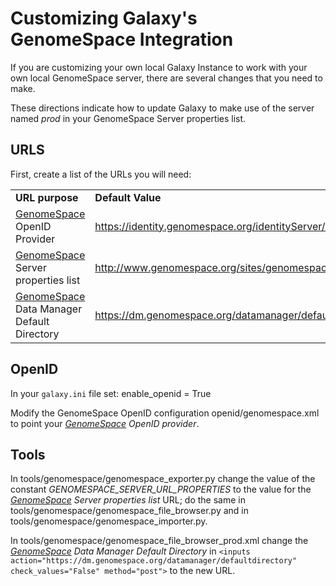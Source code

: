 # Customizing Galaxy's GenomeSpace Integration

If you are customizing your own local Galaxy Instance to work with your own local GenomeSpace server, there are several changes that you need to make.

These directions indicate how to update Galaxy to make use of the server named *prod* in your GenomeSpace Server properties list.

## URLS

First, create a list of the URLs you will need:

<table>
  <tr>
    <td> <strong>URL purpose</strong></td>
    <td> <strong>Default Value</strong></td>
  </tr>
  <tr>
    <td> <a href="/src/genome-space/index.md">GenomeSpace</a> OpenID Provider</td>
    <td> <a href='https://identity.genomespace.org/identityServer/xrd.jsp'>https://identity.genomespace.org/identityServer/xrd.jsp</a></td>
  </tr>
  <tr>
    <td> <a href="/src/genome-space/index.md">GenomeSpace</a> Server properties list</td>
    <td> <a href='http://www.genomespace.org/sites/genomespacefiles/config/serverurl.properties'>http://www.genomespace.org/sites/genomespacefiles/config/serverurl.properties</a></td>
  </tr>
  <tr>
    <td> <a href="/src/genome-space/index.md">GenomeSpace</a> Data Manager Default Directory</td>
    <td> <a href='https://dm.genomespace.org/datamanager/defaultdirectory'>https://dm.genomespace.org/datamanager/defaultdirectory</a></td>
  </tr>
</table>


## OpenID

In your `galaxy.ini` file set: enable_openid = True

Modify the GenomeSpace OpenID configuration openid/genomespace.xml to point your *[GenomeSpace](/src/genome-space/index.md) OpenID provider*.

## Tools

In tools/genomespace/genomespace_exporter.py change the value of the constant *GENOMESPACE_SERVER_URL_PROPERTIES* to the value for the *[GenomeSpace](/src/genome-space/index.md) Server properties list* URL; do the same in tools/genomespace/genomespace_file_browser.py and in tools/genomespace/genomespace_importer.py.

In tools/genomespace/genomespace_file_browser_prod.xml change the *[GenomeSpace](/src/genome-space/index.md) Data Manager Default Directory* in `<inputs action="https://dm.genomespace.org/datamanager/defaultdirectory" check_values="False" method="post">` to the new URL.
